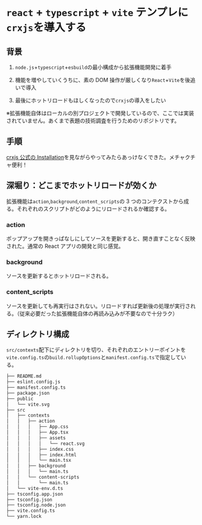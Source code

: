 # `react` + `typescript` + `vite` テンプレに`crxjs`を導入する

## 背景

1. `node.js`+`typescript`+`esbuild`の最小構成から拡張機能開発に着手

2. 機能を増やしていくうちに、素の DOM 操作が厳しくなり`React`+`Vite`を後追いで導入

3. 最後にホットリロードもほしくなったので`crxjs`の導入をしたい

※拡張機能自体はローカルの別プロジェクトで開発しているので、ここでは実装されていません。あくまで表題の技術調査を行うためのリポジトリです。

## 手順

[crxjs 公式の Installation](https://crxjs.dev/guide/installation/from-scratch/)を見ながらやってみたらあっけなくできた。メチャクチャ便利！

## 深堀り：どこまでホットリロードが効くか

拡張機能は`action`,`background`,`content_scripts`の 3 つのコンテクストから成る。それぞれのスクリプトがどのようにリロードされるか確認する。

### action

ポップアップを開きっぱなしにしてソースを更新すると、開き直すことなく反映された。通常の React アプリの開発と同じ感覚。

### background

ソースを更新するとホットリロードされる。

### content_scripts

ソースを更新しても再実行はされない。リロードすれば更新後の処理が実行される。（従来必要だった拡張機能自体の再読み込みが不要なので十分ラク）

## ディレクトリ構成

`src/contexts`配下にディレクトリを切り、それぞれのエントリーポイントを`vite.config.ts`の`build.rollupOptions`と`manifest.config.ts`で指定している。

```bash
├── README.md
├── eslint.config.js
├── manifest.config.ts
├── package.json
├── public
│   └── vite.svg
├── src
│   ├── contexts
│   │   ├── action
│   │   │   ├── App.css
│   │   │   ├── App.tsx
│   │   │   ├── assets
│   │   │   │   └── react.svg
│   │   │   ├── index.css
│   │   │   ├── index.html
│   │   │   └── main.tsx
│   │   ├── background
│   │   │   └── main.ts
│   │   └── content-scripts
│   │       └── main.ts
│   └── vite-env.d.ts
├── tsconfig.app.json
├── tsconfig.json
├── tsconfig.node.json
├── vite.config.ts
└── yarn.lock
```